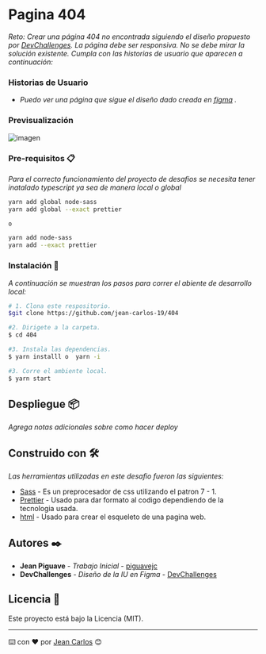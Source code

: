 # Pagina 404 

_Reto: Crear una página 404 no encontrada siguiendo el diseño propuesto por [DevChallenges](https://devchallenges.io/challenges/wBunSb7FPrIepJZAg0sY). La página debe ser responsiva. No se debe mirar la solución existente. Cumpla con las historias de usuario que aparecen a continuación:_

### Historias de Usuario
- _Puedo ver una página que sigue el diseño dado creada en [figma](https://www.figma.com/file/QeKWLNhB13zDjJzqR22TKE) ._

### Previsualización
![imagen]("./capturas/escritorio.png")


### Pre-requisitos 📋

_Para el correcto funcionamiento del proyecto de desafios se necesita tener inatalado typescript ya sea de manera local o global_

```bash
yarn add global node-sass
yarn add global --exact prettier

o

yarn add node-sass
yarn add --exact prettier
```

### Instalación 🔧

_A continuación se muestran los pasos para correr el abiente de desarrollo local:_

```bash
# 1. Clona este respositorio.
$git clone https://github.com/jean-carlos-19/404

#2. Dirigete a la carpeta. 
$ cd 404

#3. Instala las dependencias.
$ yarn installl o  yarn -i

#3. Corre el ambiente local.
$ yarn start
```

## Despliegue 📦

_Agrega notas adicionales sobre como hacer deploy_

## Construido con 🛠️

_Las herramientas utilizadas en este desafio fueron las siguientes:_

* [Sass](http://www.dropwizard.io/1.0.2/docs/) - Es un preprocesador de css utilizando el patron 7 - 1.
* [Prettier](https://maven.apache.org/) - Usado para dar formato al codigo dependiendo de la tecnologia usada.
* [html](https://rometools.github.io/rome/) - Usado para crear el esqueleto de una pagina web.


## Autores ✒️

* **Jean Piguave** - *Trabajo Inicial* - [piguavejc](https://github.com/villanuevand)
* **DevChallenges** - *Diseño de la IU en Figma* - [DevChallenges](https://github.com/jean-carlos-19)

## Licencia 📄

Este proyecto está bajo la Licencia (MIT).




---
⌨️ con ❤️ por [Jean Carlos](https://github.com/jean-carlos-19) 😊
